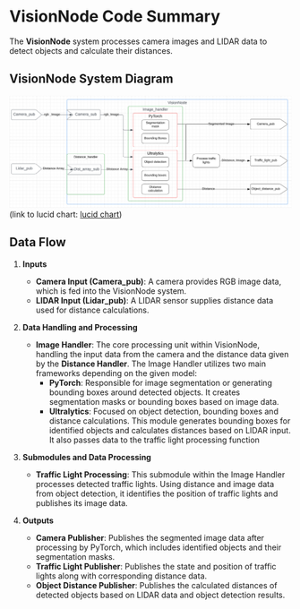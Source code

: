 # VisionNode Code Summary

The **VisionNode** system processes camera images and LIDAR data to detect objects and calculate their distances.

## VisionNode System Diagram

![VisionNode System Diagram](../../../assets/VisionNode_Dataflow.PNG)
(link to lucid chart: [lucid chart](https://lucid.app/lucidchart/34e9aa95-5fb3-4d83-b53f-6d6a3f4748c2/edit?viewport_loc=5190%2C-3952%2C1690%2C703%2C0_0&invitationId=inv_83e27eed-e730-4607-836b-0e863cd2b511))

## Data Flow

1. **Inputs**
   - **Camera Input (Camera_pub)**: A camera provides RGB image data, which is fed into the VisionNode system.
   - **LIDAR Input (Lidar_pub)**: A LIDAR sensor supplies distance data used for distance calculations.

2. **Data Handling and Processing**
   - **Image Handler**: The core processing unit within VisionNode, handling the input data from the camera and the distance data given by the **Distance Handler**. The Image Handler utilizes two main frameworks depending on the given model:
     - **PyTorch**: Responsible for image segmentation or generating bounding boxes around detected objects. It creates segmentation masks or bounding boxes based on image data.
     - **Ultralytics**: Focused on object detection, bounding boxes and distance calculations. This module generates bounding boxes for identified objects and calculates distances based on LIDAR input. It also passes data to the traffic light processing function

3. **Submodules and Data Processing**
   - **Traffic Light Processing**: This submodule within the Image Handler processes detected traffic lights. Using distance and image data from object detection, it identifies the position of traffic lights and publishes its image data.

4. **Outputs**
   - **Camera Publisher**: Publishes the segmented image data after processing by PyTorch, which includes identified objects and their segmentation masks.
   - **Traffic Light Publisher**: Publishes the state and position of traffic lights along with corresponding distance data.
   - **Object Distance Publisher**: Publishes the calculated distances of detected objects based on LIDAR data and object detection results.
